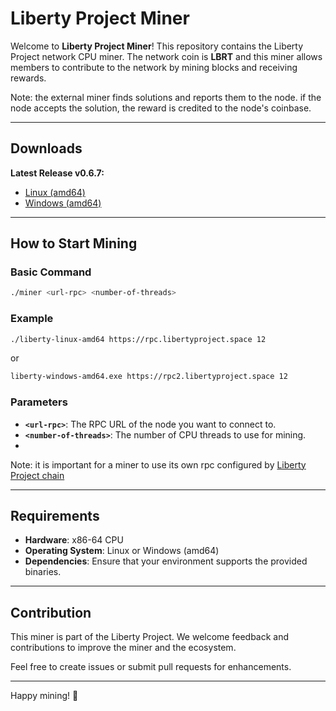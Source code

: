 # Liberty Project Miner

Welcome to **Liberty Project Miner**! This repository contains the Liberty Project network CPU miner. The network coin is **LBRT** and this miner allows members to contribute to the network by mining blocks and receiving rewards.

Note: the external miner finds solutions and reports them to the node. if the node accepts the solution, the reward is credited to the node's coinbase.

---



## Downloads

**Latest Release v0.6.7:**

- [Linux (amd64)](https://github.com/LibertyProject-chain/Liberty-CPU-miner/releases/download/v0.6.7/liberty-linux-amd64)
- [Windows (amd64)](https://github.com/LibertyProject-chain/Liberty-CPU-miner/releases/download/v0.6.7/liberty-windows-amd64.exe)

---

## How to Start Mining

### Basic Command

```bash
./miner <url-rpc> <number-of-threads>
```

### Example

```bash
./liberty-linux-amd64 https://rpc.libertyproject.space 12
```
or

```bash
liberty-windows-amd64.exe https://rpc2.libertyproject.space 12
```

### Parameters

- **`<url-rpc>`**: The RPC URL of the node you want to connect to.
- **`<number-of-threads>`**: The number of CPU threads to use for mining.
- 
Note: it is important for a miner to use its own rpc configured by [Liberty Project chain](https://github.com/LibertyProject-chain/LibertyProject-chain)

---

## Requirements

- **Hardware**: x86-64 CPU
- **Operating System**: Linux or Windows (amd64)
- **Dependencies**: Ensure that your environment supports the provided binaries.

---

## Contribution

This miner is part of the Liberty Project. We welcome feedback and contributions to improve the miner and the ecosystem.

Feel free to create issues or submit pull requests for enhancements.

---

Happy mining! 🚀

